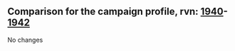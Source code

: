 ## Comparison for the campaign profile, rvn: [1940](https://github.com/PRO100KatYT/FortniteProfileRevisions/tree/main/profiles/campaign/1940%20campaign.json)-[1942](https://github.com/PRO100KatYT/FortniteProfileRevisions/tree/main/profiles/campaign/1942%20campaign.json)

No changes
